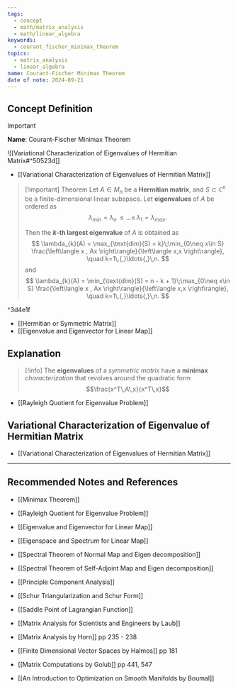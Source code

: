 ```yaml
---
tags:
  - concept
  - math/matrix_analysis
  - math/linear_algebra
keywords:
  - courant_fischer_minimax_theorem
topics:
  - matrix_analysis
  - linear_algebra
name: Courant-Fischer Minimax Theorem
date of note: 2024-09-21
---
```


## Concept Definition

>[!important]
>**Name**: Courant-Fischer Minimax Theorem

![[Variational Characterization of Eigenvalues of Hermitian Matrix#^50523d]]

- [[Variational Characterization of Eigenvalues of Hermitian Matrix]]

>[!important] Theorem
>Let $A\in M_{n}$ be a **Hermitian matrix**, and $S \subset \mathbb{C}^{n}$ be a finite-dimensional linear subspace. Let **eigenvalues** of $A$ be ordered as $$\lambda_{min} = \lambda_{n} \,{\le}\ldots{\le}\,\lambda_{1} = \lambda_{max}.$$
>
>Then the **$k$-th largest eigenvalue** of $A$ is obtained as
>$$
>\lambda_{k}(A) = \max_{\text{dim}(S) = k}\;\min_{0\neq x\in S} \frac{\left\langle x , Ax \right\rangle}{\left\langle  x,x    \right\rangle}, \quad k=1\,{,}\ldots{,}\,n.
>$$
>and 
>$$
>\lambda_{k}(A) = \min_{\text{dim}(S) = n - k + 1}\;\max_{0\neq x\in S} \frac{\left\langle x , Ax \right\rangle}{\left\langle  x,x    \right\rangle}, \quad k=1\,{,}\ldots{,}\,n.
>$$

^3d4e1f

- [[Hermitian or Symmetric Matrix]]
- [[Eigenvalue and Eigenvector for Linear Map]]



## Explanation

>[!info]
>The **eigenvalues** of a *symmetric matrix* have a **minimax** *characterization* that  revolves around the quadratic form $$\frac{x^T\,A\,x}{x^T\,x}$$

- [[Rayleigh Quotient for Eigenvalue Problem]]

## Variational Characterization of Eigenvalue of Hermitian Matrix

- [[Variational Characterization of Eigenvalues of Hermitian Matrix]]



-----------
##  Recommended Notes and References


- [[Minimax Theorem]]
- [[Rayleigh Quotient for Eigenvalue Problem]]


- [[Eigenvalue and Eigenvector for Linear Map]]
- [[Eigenspace and Spectrum for Linear Map]]
- [[Spectral Theorem of Normal Map and Eigen decomposition]]
- [[Spectral Theorem of Self-Adjoint Map and Eigen decomposition]]
- [[Principle Component Analysis]]
- [[Schur Triangularization and Schur Form]]
- [[Saddle Point of Lagrangian Function]]


- [[Matrix Analysis for Scientists and Engineers by Laub]]
- [[Matrix Analysis by Horn]] pp 235 - 238
- [[Finite Dimensional Vector Spaces by Halmos]] pp 181
- [[Matrix Computations by Golub]] pp 441, 547
- [[An Introduction to Optimization on Smooth Manifolds by Boumal]]